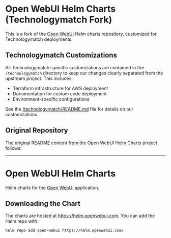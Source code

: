# Open WebUI Helm Charts (Technologymatch Fork)

<!-- BEGIN TECHNOLOGYMATCH CHANGES -->
This is a fork of the [Open WebUI](https://github.com/open-webui/open-webui) Helm charts repository, customized for Technologymatch deployments.

## Technologymatch Customizations

All Technologymatch-specific customizations are contained in the `/technologymatch` directory to keep our changes clearly separated from the upstream project. This includes:

- Terraform infrastructure for AWS deployment
- Documentation for custom code deployment
- Environment-specific configurations

See the [/technologymatch/README.md](/technologymatch/README.md) file for details on our customizations.

## Original Repository
<!-- END TECHNOLOGYMATCH CHANGES -->

The original README content from the Open WebUI Helm Charts project follows:

---

# Open WebUI Helm Charts
Helm charts for the [Open WebUI](https://github.com/open-webui/open-webui) application.

## Downloading the Chart
The charts are hosted at https://helm.openwebui.com. You can add the Helm repo with:
```
helm repo add open-webui https://helm.openwebui.com/
```